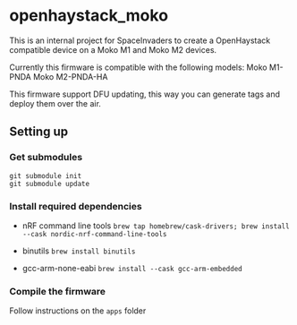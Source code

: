# openhaystack_moko
This is an internal project for SpaceInvaders to create a OpenHaystack compatible device on a Moko M1 and Moko M2 devices.

Currently this firmware is compatible with the following models:
Moko M1-PNDA
Moko M2-PNDA-HA

This firmware support DFU updating, this way you can generate tags and deploy them over the air.

## Setting up

### Get submodules
```
git submodule init
git submodule update
```

### Install required dependencies
 - nRF command line tools
 `brew tap homebrew/cask-drivers; brew install --cask nordic-nrf-command-line-tools`

 - binutils
 `brew install binutils`

 - gcc-arm-none-eabi
 `brew install --cask gcc-arm-embedded`

### Compile the firmware
Follow instructions on the `apps` folder
